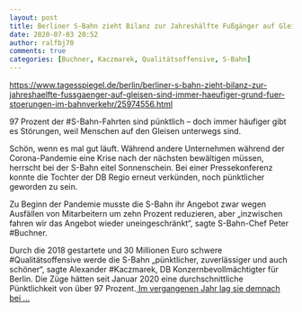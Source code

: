 ```yaml
---
layout: post
title: Berliner S-Bahn zieht Bilanz zur Jahreshälfte Fußgänger auf Gleisen sind immer häufiger Grund für Störungen im Bahnverkehr, aus Der Tagesspiegel
date: 2020-07-03 20:52
author: ralfbj70
comments: true
categories: [Buchner, Kaczmarek, Qualitätsoffensive, S-Bahn]
---
```

https://www.tagesspiegel.de/berlin/berliner-s-bahn-zieht-bilanz-zur-jahreshaelfte-fussgaenger-auf-gleisen-sind-immer-haeufiger-grund-fuer-stoerungen-im-bahnverkehr/25974556.html

97 Prozent der #S-Bahn-Fahrten sind pünktlich – doch immer häufiger gibt es Störungen, weil Menschen auf den Gleisen unterwegs sind.

Schön, wenn es mal gut läuft. Während andere Unternehmen während der Corona-Pandemie eine Krise nach der nächsten bewältigen müssen, herrscht bei der S-Bahn eitel Sonnenschein. Bei einer Pressekonferenz konnte die Tochter der DB Regio erneut verkünden, noch pünktlicher geworden zu sein.

Zu Beginn der Pandemie musste die S-Bahn ihr Angebot zwar wegen Ausfällen von Mitarbeitern um zehn Prozent reduzieren, aber „inzwischen fahren wir das Angebot wieder uneingeschränkt“, sagte S-Bahn-Chef Peter #Buchner.

Durch die 2018 gestartete und 30 Millionen Euro schwere #Qualitätsoffensive werde die S-Bahn „pünktlicher, zuverlässiger und auch schöner“, sagte Alexander #Kaczmarek, DB Konzernbevollmächtigter für Berlin. Die Züge hätten seit Januar 2020 eine durchschnittliche Pünktlichkeit von über 97 Prozent.<a href="https://www.tagesspiegel.de/berlin/berliner-s-bahn-zieht-bilanz-zur-jahreshaelfte-fussgaenger-auf-gleisen-sind-immer-haeufiger-grund-fuer-stoerungen-im-bahnverkehr/25974556.html"> Im vergangenen Jahr lag sie demnach bei ...</a>
